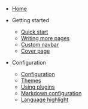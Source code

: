 <!-- _navbar.md -->

<!-- * [中文](/)
* [En](/en/) -->
<!-- * [:cn:](/) -->
<!-- * [:us:  :uk:](/en/) -->


<!-- _navbar.md -->

* [Home](/)

* Getting started

  * [Quick start](quickstart.md)
  * [Writing more pages](more-pages.md)
  * [Custom navbar](custom-navbar.md)
  * [Cover page](cover.md)

* Configuration
  * [Configuration](configuration.md)
  * [Themes](themes.md)
  * [Using plugins](plugins.md)
  * [Markdown configuration](markdown.md)
  * [Language highlight](language-highlight.md)
